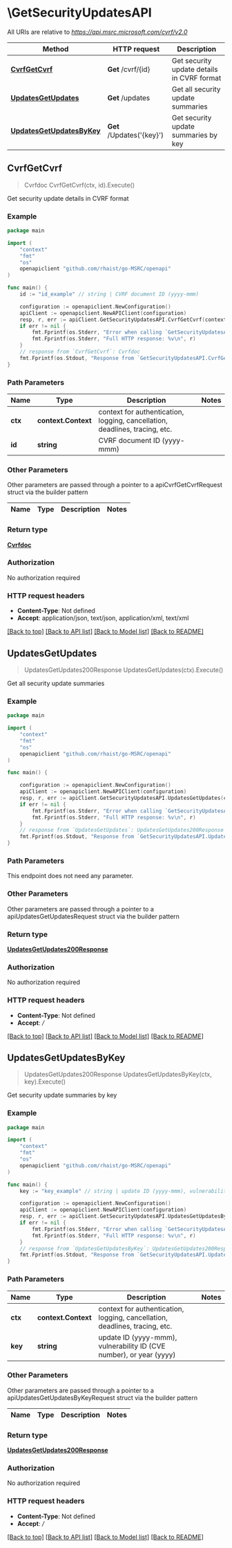 # \GetSecurityUpdatesAPI

All URIs are relative to *https://api.msrc.microsoft.com/cvrf/v2.0*

Method | HTTP request | Description
------------- | ------------- | -------------
[**CvrfGetCvrf**](GetSecurityUpdatesAPI.md#CvrfGetCvrf) | **Get** /cvrf/{id} | Get security update details in CVRF format
[**UpdatesGetUpdates**](GetSecurityUpdatesAPI.md#UpdatesGetUpdates) | **Get** /updates | Get all security update summaries
[**UpdatesGetUpdatesByKey**](GetSecurityUpdatesAPI.md#UpdatesGetUpdatesByKey) | **Get** /Updates(&#39;{key}&#39;) | Get security update summaries by key



## CvrfGetCvrf

> Cvrfdoc CvrfGetCvrf(ctx, id).Execute()

Get security update details in CVRF format



### Example

```go
package main

import (
	"context"
	"fmt"
	"os"
	openapiclient "github.com/rhaist/go-MSRC/openapi"
)

func main() {
	id := "id_example" // string | CVRF document ID (yyyy-mmm)

	configuration := openapiclient.NewConfiguration()
	apiClient := openapiclient.NewAPIClient(configuration)
	resp, r, err := apiClient.GetSecurityUpdatesAPI.CvrfGetCvrf(context.Background(), id).Execute()
	if err != nil {
		fmt.Fprintf(os.Stderr, "Error when calling `GetSecurityUpdatesAPI.CvrfGetCvrf``: %v\n", err)
		fmt.Fprintf(os.Stderr, "Full HTTP response: %v\n", r)
	}
	// response from `CvrfGetCvrf`: Cvrfdoc
	fmt.Fprintf(os.Stdout, "Response from `GetSecurityUpdatesAPI.CvrfGetCvrf`: %v\n", resp)
}
```

### Path Parameters


Name | Type | Description  | Notes
------------- | ------------- | ------------- | -------------
**ctx** | **context.Context** | context for authentication, logging, cancellation, deadlines, tracing, etc.
**id** | **string** | CVRF document ID (yyyy-mmm) | 

### Other Parameters

Other parameters are passed through a pointer to a apiCvrfGetCvrfRequest struct via the builder pattern


Name | Type | Description  | Notes
------------- | ------------- | ------------- | -------------


### Return type

[**Cvrfdoc**](Cvrfdoc.md)

### Authorization

No authorization required

### HTTP request headers

- **Content-Type**: Not defined
- **Accept**: application/json, text/json, application/xml, text/xml

[[Back to top]](#) [[Back to API list]](../README.md#documentation-for-api-endpoints)
[[Back to Model list]](../README.md#documentation-for-models)
[[Back to README]](../README.md)


## UpdatesGetUpdates

> UpdatesGetUpdates200Response UpdatesGetUpdates(ctx).Execute()

Get all security update summaries



### Example

```go
package main

import (
	"context"
	"fmt"
	"os"
	openapiclient "github.com/rhaist/go-MSRC/openapi"
)

func main() {

	configuration := openapiclient.NewConfiguration()
	apiClient := openapiclient.NewAPIClient(configuration)
	resp, r, err := apiClient.GetSecurityUpdatesAPI.UpdatesGetUpdates(context.Background()).Execute()
	if err != nil {
		fmt.Fprintf(os.Stderr, "Error when calling `GetSecurityUpdatesAPI.UpdatesGetUpdates``: %v\n", err)
		fmt.Fprintf(os.Stderr, "Full HTTP response: %v\n", r)
	}
	// response from `UpdatesGetUpdates`: UpdatesGetUpdates200Response
	fmt.Fprintf(os.Stdout, "Response from `GetSecurityUpdatesAPI.UpdatesGetUpdates`: %v\n", resp)
}
```

### Path Parameters

This endpoint does not need any parameter.

### Other Parameters

Other parameters are passed through a pointer to a apiUpdatesGetUpdatesRequest struct via the builder pattern


### Return type

[**UpdatesGetUpdates200Response**](UpdatesGetUpdates200Response.md)

### Authorization

No authorization required

### HTTP request headers

- **Content-Type**: Not defined
- **Accept**: */*

[[Back to top]](#) [[Back to API list]](../README.md#documentation-for-api-endpoints)
[[Back to Model list]](../README.md#documentation-for-models)
[[Back to README]](../README.md)


## UpdatesGetUpdatesByKey

> UpdatesGetUpdates200Response UpdatesGetUpdatesByKey(ctx, key).Execute()

Get security update summaries by key



### Example

```go
package main

import (
	"context"
	"fmt"
	"os"
	openapiclient "github.com/rhaist/go-MSRC/openapi"
)

func main() {
	key := "key_example" // string | update ID (yyyy-mmm), vulnerability ID (CVE number), or year (yyyy)

	configuration := openapiclient.NewConfiguration()
	apiClient := openapiclient.NewAPIClient(configuration)
	resp, r, err := apiClient.GetSecurityUpdatesAPI.UpdatesGetUpdatesByKey(context.Background(), key).Execute()
	if err != nil {
		fmt.Fprintf(os.Stderr, "Error when calling `GetSecurityUpdatesAPI.UpdatesGetUpdatesByKey``: %v\n", err)
		fmt.Fprintf(os.Stderr, "Full HTTP response: %v\n", r)
	}
	// response from `UpdatesGetUpdatesByKey`: UpdatesGetUpdates200Response
	fmt.Fprintf(os.Stdout, "Response from `GetSecurityUpdatesAPI.UpdatesGetUpdatesByKey`: %v\n", resp)
}
```

### Path Parameters


Name | Type | Description  | Notes
------------- | ------------- | ------------- | -------------
**ctx** | **context.Context** | context for authentication, logging, cancellation, deadlines, tracing, etc.
**key** | **string** | update ID (yyyy-mmm), vulnerability ID (CVE number), or year (yyyy) | 

### Other Parameters

Other parameters are passed through a pointer to a apiUpdatesGetUpdatesByKeyRequest struct via the builder pattern


Name | Type | Description  | Notes
------------- | ------------- | ------------- | -------------


### Return type

[**UpdatesGetUpdates200Response**](UpdatesGetUpdates200Response.md)

### Authorization

No authorization required

### HTTP request headers

- **Content-Type**: Not defined
- **Accept**: */*

[[Back to top]](#) [[Back to API list]](../README.md#documentation-for-api-endpoints)
[[Back to Model list]](../README.md#documentation-for-models)
[[Back to README]](../README.md)

